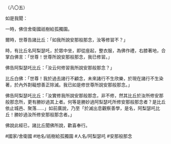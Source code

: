 （八〇五）

如是我聞：

一時，佛住舍衛國祇樹給孤獨園。

爾時，世尊告諸比丘：「如我所說安那般那念，汝等修習不？」

時，有比丘名阿梨瑟吒，於眾中坐，即從座起，整衣服，為佛作禮，右膝著地，合掌白佛言：「世尊！世尊所說安那般那念，我已修習。」

佛告阿梨瑟吒比丘：「汝云何修習我所說安那般那念？」

比丘白佛：「世尊！我於過去諸行不顧念，未來諸行不生欣樂，於現在諸行不生染著，於內外對礙想善正除滅。我已如是修世尊所說安那般那念。」

佛告阿梨瑟吒比丘：「汝實修我所說安那般那念，非不修，然其比丘於汝所修安那般那念所，更有勝妙過其上者。何等是勝妙過阿梨瑟吒所修安那般那念者？是比丘依止城邑、聚落……」如前廣說，乃至「於滅出息觀察善學，是名，阿梨瑟吒比丘！勝妙過汝所修安那般那念者。」

佛說此經已，諸比丘聞佛所說，歡喜奉行。

#國家/舍衛國
#地名/祇樹給孤獨園
#人名/阿梨瑟吒
#安那般那念
